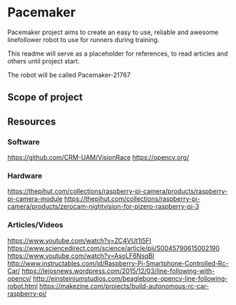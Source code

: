 # Pacemaker

Pacemaker project aims to create an easy to use, reliable and awesome linefollower robot to use for runners during training.

This readme will serve as a placeholder for references, to read articles and others until project start.

The robot will be called Pacemaker-21767

## Scope of project


## Resources

### Software
https://github.com/CRM-UAM/VisionRace
https://opencv.org/


### Hardware
https://thepihut.com/collections/raspberry-pi-camera/products/raspberry-pi-camera-module
https://thepihut.com/collections/raspberry-pi-camera/products/zerocam-nightvision-for-pizero-raspberry-pi-3


### Articles/Videos
https://www.youtube.com/watch?v=ZC4VUt1I5FI
https://www.sciencedirect.com/science/article/pii/S0045790615002190
https://www.youtube.com/watch?v=AsoLF6NsqBI
http://www.instructables.com/id/Raspberry-Pi-Smartphone-Controlled-Rc-Car/ 
https://lejosnews.wordpress.com/2015/12/03/line-following-with-opencv/
http://einsteiniumstudios.com/beaglebone-opencv-line-following-robot.html
https://makezine.com/projects/build-autonomous-rc-car-raspberry-pi/
